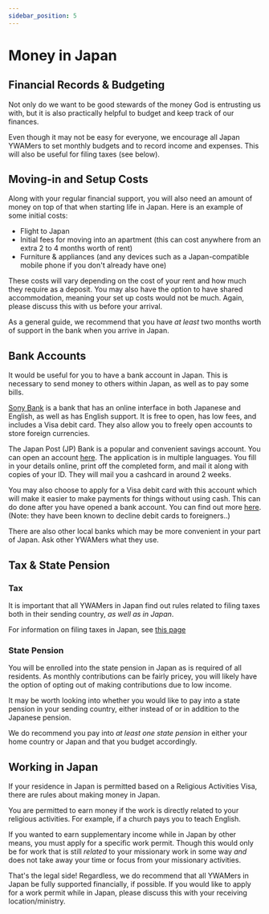 ```yaml
---
sidebar_position: 5
---
```


# Money in Japan

## Financial Records & Budgeting

Not only do we want to be good stewards of the money God is entrusting us with, but it is also practically helpful to budget and keep track of our finances.

Even though it may not be easy for everyone, we encourage all Japan YWAMers to set monthly budgets and to record income and expenses. This will also be useful for filing taxes (see below).

## Moving-in and Setup Costs

Along with your regular financial support, you will also need an amount of money on top of that when starting life in Japan. Here is an example of some initial costs:

- Flight to Japan
- Initial fees for moving into an apartment (this can cost anywhere from an extra 2 to 4 months worth of rent)
- Furniture & appliances (and any devices such as a Japan-compatible mobile phone if you don't already have one)

These costs will vary depending on the cost of your rent and how much they require as a deposit. You may also have the option to have shared accommodation, meaning your set up costs would not be much. Again, please discuss this with us before your arrival.

As a general guide, we recommend that you have *at least* two months worth of support in the bank when you arrive in Japan.

## Bank Accounts

It would be useful for you to have a bank account in Japan. This is necessary to send money to others within Japan, as well as to pay some bills.

[Sony Bank](https://moneykit.net/en/) is a bank that has an online interface in both Japanese and English, as well as has English support. It is free to open, has low fees, and includes a Visa debit card. They also allow you to freely open accounts to store foreign currencies.

The Japan Post (JP) Bank is a popular and convenient savings account. You can open an account [here](https://jp-bank-kaisetsu.japanpost.jp/account_open/0010.php). The application is in multiple languages. You fill in your details online, print off the completed form, and mail it along with copies of your ID. They will mail you a cashcard in around 2 weeks.

You may also choose to apply for a Visa debit card with this account which will make it easier to make payments for things without using cash. This can do done after you have opened a bank account. You can find out more [here](https://www.jp-bank.japanpost.jp/kojin/cashless/yuchodebit/kj_cl_yd_index.html). (Note: they have been known to decline debit cards to foreigners..)

There are also other local banks which may be more convenient in your part of Japan. Ask other YWAMers what they use.

## Tax & State Pension

### Tax
It is important that all YWAMers in Japan find out rules related to filing taxes both in their sending country, *as well as in Japan*.

For information on filing taxes in Japan, see [this page](tax/tax.md)

### State Pension

You will be enrolled into the state pension in Japan as is required of all residents. As monthly contributions can be fairly pricey, you will likely have the option of opting out of making contributions due to low income.

It may be worth looking into whether you would like to pay into a state pension in your sending country, either instead of or in addition to the Japanese pension.

We do recommend you pay into *at least one state pension* in either your home country or Japan and that you budget accordingly.

## Working in Japan

If your residence in Japan is permitted based on a Religious Activities Visa, there are rules about making money in Japan.

You are permitted to earn money if the work is directly related to your religious activities. For example, if a church pays you to teach English.

If you wanted to earn supplementary income while in Japan by other means, you must apply for a specific work permit. Though this would only be for work that is still *related* to your missionary work in some way *and* does not take away your time or focus from your missionary activities.

That's the legal side! Regardless, we do recommend that all YWAMers in Japan be fully supported financially, if possible. If you would like to apply for a work permit while in Japan, please discuss this with your receiving location/ministry.
